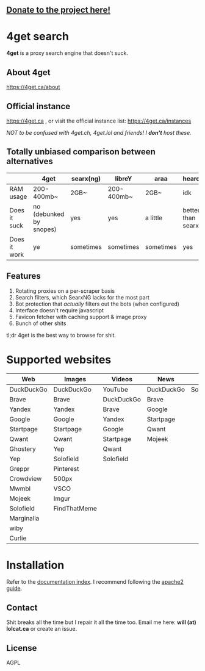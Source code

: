 ## <a href="https://4get.ca/donate">Donate to the project here!</a>

# 4get search
**4get** is a proxy search engine that doesn't suck.

## About 4get
https://4get.ca/about

## Official instance
https://4get.ca , or visit the official instance list: https://4get.ca/instances

_NOT to be confused with 4get.ch, 4get.lol and friends! I **don't** host these._

## Totally unbiased comparison between alternatives

|                            | 4get                    | searx(ng) | libreY      | araa      | hearch.co         |
|----------------------------|-------------------------|-----------|-------------|-----------|-------------------|
| RAM usage                  | 200-400mb~              | 2GB~      | 200-400mb~  | 2GB~      | idk               |
| Does it suck               | no (debunked by snopes) | yes       | yes         | a little  | better than searx |
| Does it work               | ye                      | sometimes | sometimes   | sometimes | yes               |

## Features
1. Rotating proxies on a per-scraper basis
2. Search filters, which SearxNG lacks for the most part
3. Bot protection that *actually* filters out the bots (when configured)
4. Interface doesn't require javascript
5. Favicon fetcher with caching support & image proxy
6. Bunch of other shits

tl;dr 4get is the best way to browse for shit.

# Supported websites

| Web        | Images       | Videos     | News       | Music      | Autocompleter |
|------------|--------------|------------|------------|------------|---------------|
| DuckDuckGo | DuckDuckGo   | YouTube    | DuckDuckGo | Soundcloud | Brave         |
| Brave      | Brave        | DuckDuckGo | Brave      |            | DuckDuckGo    |
| Yandex     | Yandex       | Brave      | Google     |            | Yandex        |
| Google     | Google       | Yandex     | Startpage  |            | Google        |
| Startpage  | Startpage    | Google     | Qwant      |            | Startpage     |
| Qwant      | Qwant        | Startpage  | Mojeek     |            | Kagi          |
| Ghostery   | Yep          | Qwant      |            |            | Qwant         |
| Yep        | Solofield    | Solofield  |            |            | Ghostery      |
| Greppr     | Pinterest    |            |            |            | Yep           |
| Crowdview  | 500px        |            |            |            | Marginalia    |
| Mwmbl      | VSCO         |            |            |            | YouTube       |
| Mojeek     | Imgur        |            |            |            | Soundcloud    |
| Solofield  | FindThatMeme |            |            |            |               |
| Marginalia |              |            |            |            |               |
| wiby       |              |            |            |            |               |
| Curlie     |              |            |            |            |               |

# Installation
Refer to the <a href="https://git.lolcat.ca/lolcat/4get/src/branch/master/docs/">documentation index</a>. I recommend following the <a href="https://git.lolcat.ca/lolcat/4get/src/branch/master/docs/apache2.md">apache2 guide</a>.

## Contact
Shit breaks all the time but I repair it all the time too. Email me here: <b>will (at) lolcat.ca</b> or create an issue.

## License
AGPL
